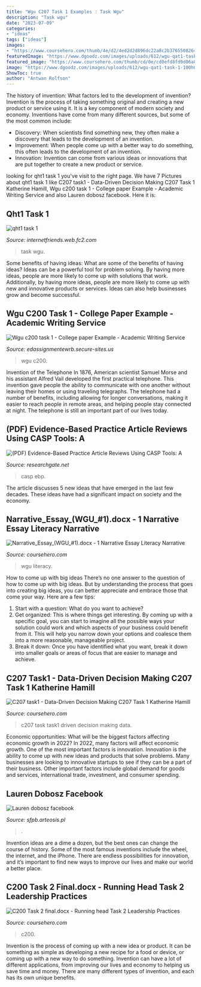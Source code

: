 ```yaml
---
title: "Wgu C207 Task 1 Examples : Task Wgu"
description: "Task wgu"
date: "2023-07-09"
categories:
- "ideas"
tags: ["ideas"]
images:
- "https://www.coursehero.com/thumb/4e/d2/4ed2d2d896dc22a8c2b3765508264320d4cc4a2b_180.jpg"
featuredImage: "https://www.dgoodz.com/images/uploads/612/wgu-qat1-task-1-100h0.jpg"
featured_image: "https://www.coursehero.com/thumb/cd/0e/cd0efd8fd9d06a8b13b2d9a2e63e6bfc768fa076_180.jpg"
image: "https://www.dgoodz.com/images/uploads/612/wgu-qat1-task-1-100h0.jpg"
ShowToc: true
author: "Antwan Rolfson"
---
```



The history of invention: What factors led to the development of invention?
Invention is the process of taking something original and creating a new product or service using it. It is a key component of modern society and economy. Inventions have come from many different sources, but some of the most common include: 
- Discovery: When scientists find something new, they often make a discovery that leads to the development of an invention. 
- Improvement: When people come up with a better way to do something, this often leads to the development of an invention. 
- Innovation: Invention can come from various ideas or innovations that are put together to create a new product or service.

	

		
looking for qht1 task 1 you've visit to the right page. We have 7 Pictures about qht1 task 1 like C207 task1 - Data-Driven Decision Making C207 Task 1 Katherine Hamill, Wgu c200 task 1 - College paper Example - Academic Writing Service and also Lauren dobosz facebook. Here it is:
		
    
## Qht1 Task 1

<img loading=lazy src="https://www.dgoodz.com/images/uploads/612/wgu-qat1-task-1-100h0.jpg" onerror="this.onerror=null;this.src='https://tse4.mm.bing.net/th?id=OIP.kKwQwAyMQHAS9eLyJ8BxYgHaKg&amp;pid=15.1';" alt="qht1 task 1">

_Source: internetfriends.web.fc2.com_

>task wgu. 

	

Some benefits of having ideas: What are some of the benefits of having ideas?
Ideas can be a powerful tool for problem solving. By having more ideas, people are more likely to come up with solutions that work. Additionally, by having more ideas, people are more likely to come up with new and innovative products or services. Ideas can also help businesses grow and become successful.

    
## Wgu C200 Task 1 - College Paper Example - Academic Writing Service

<img loading=lazy src="https://imgv2-2-f.scribdassets.com/img/document/258987146/149x198/43357adcc1/1426567841?v=1" onerror="this.onerror=null;this.src='https://tse4.mm.bing.net/th?id=OIP.x1-PcLKVBMS1_A82P89yMAAAAA&amp;pid=15.1';" alt="Wgu c200 task 1 - College paper Example - Academic Writing Service">

_Source: edassignmentewrb.secure-sites.us_

>wgu c200. 

	

Invention of the Telephone
In 1876, American scientist Samuel Morse and his assistant Alfred Vail developed the first practical telephone. This invention gave people the ability to communicate with one another without leaving their homes or using traveling telegraphs. The telephone had a number of benefits, including allowing for longer conversations, making it easier to reach people in remote areas, and helping people stay connected at night. The telephone is still an important part of our lives today.

    
## (PDF) Evidence-Based Practice Article Reviews Using CASP Tools: A

<img loading=lazy src="https://i1.rgstatic.net/publication/265048635_Evidence-Based_Practice_Article_Reviews_Using_CASP_Tools_A_Method_for_Teaching_EBP/links/5a85cc6d0f7e9b1a9548613c/smallpreview.png" onerror="this.onerror=null;this.src='https://tse4.mm.bing.net/th?id=OIP.UTc_DjbiKYEUdVQ9to_QDQAAAA&amp;pid=15.1';" alt="(PDF) Evidence-Based Practice Article Reviews Using CASP Tools: A">

_Source: researchgate.net_

>casp ebp. 

	

The article discusses 5 new ideas that have emerged in the last few decades. These ideas have had a significant impact on society and the economy.

    
## Narrative_Essay_(WGU_#1).docx - 1 Narrative Essay Literacy Narrative

<img loading=lazy src="https://www.coursehero.com/thumb/10/38/10385a27fd6210430953e8e0412c99743295fc78_180.jpg" onerror="this.onerror=null;this.src='https://tse1.mm.bing.net/th?id=OIP.MYa425epwk-e49NgUT2OLwAAAA&amp;pid=15.1';" alt="Narrative_Essay_(WGU_#1).docx - 1 Narrative Essay Literacy Narrative">

_Source: coursehero.com_

>wgu literacy. 

	

How to come up with big ideas
There’s no one answer to the question of how to come up with big ideas. But by understanding the process that goes into creating big ideas, you can better appreciate and embrace those that come your way. Here are a few tips:
1. Start with a question: What do you want to achieve?
2. Get organized: This is where things get interesting. By coming up with a specific goal, you can start to imagine all the possible ways your solution could work and which aspects of your business could benefit from it. This will help you narrow down your options and coalesce them into a more reasonable, manageable project.
3. Break it down: Once you have identified what you want, break it down into smaller goals or areas of focus that are easier to manage and achieve.

    
## C207 Task1 - Data-Driven Decision Making C207 Task 1 Katherine Hamill

<img loading=lazy src="https://www.coursehero.com/thumb/cd/0e/cd0efd8fd9d06a8b13b2d9a2e63e6bfc768fa076_180.jpg" onerror="this.onerror=null;this.src='https://tse3.mm.bing.net/th?id=OIP.S9HZAlyRDBqXnzKBs_G5igAAAA&amp;pid=15.1';" alt="C207 task1 - Data-Driven Decision Making C207 Task 1 Katherine Hamill">

_Source: coursehero.com_

>c207 task task1 driven decision making data. 

	

Economic opportunities: What will be the biggest factors affecting economic growth in 2022?
In 2022, many factors will affect economic growth. One of the most important factors is innovation. Innovation is the ability to come up with new ideas and products that solve problems. Many businesses are looking to innovative startups to see if they can be a part of their business. Other important factors include global demand for goods and services, international trade, investment, and consumer spending.

    
## Lauren Dobosz Facebook

<img loading=lazy src="https://sfpb.arteosis.pl/templates/f16dc396e088c7c707eabe9d7479e7a2/img/91db979411ba6f604533591aaba9fc2f.jpg" onerror="this.onerror=null;this.src='https://tse4.mm.bing.net/th?id=OIP.BUvN9FykRyheQQV1e7-9qwCCBJ&amp;pid=15.1';" alt="Lauren dobosz facebook">

_Source: sfpb.arteosis.pl_

>. 

	

Invention ideas are a dime a dozen, but the best ones can change the course of history. Some of the most famous inventions include the wheel, the internet, and the iPhone. There are endless possibilities for innovation, and it’s important to find new ways to improve our lives and make our world a better place.

    
## C200 Task 2 Final.docx - Running Head Task 2 Leadership Practices

<img loading=lazy src="https://www.coursehero.com/thumb/4e/d2/4ed2d2d896dc22a8c2b3765508264320d4cc4a2b_180.jpg" onerror="this.onerror=null;this.src='https://tse1.mm.bing.net/th?id=OIP.PkR8yuuQT7Yg2_RQDLLoSQAAAA&amp;pid=15.1';" alt="C200 Task 2 final.docx - Running head Task 2 Leadership Practices">

_Source: coursehero.com_

>c200. 

	

Invention is the process of coming up with a new idea or product. It can be something as simple as developing a new recipe for a food or device, or coming up with a new way to do something. Invention can have a lot of different applications, from improving our lives and economy to helping us save time and money. There are many different types of invention, and each has its own unique benefits.


